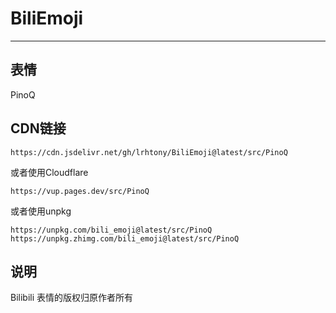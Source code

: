 # BiliEmoji
---
## 表情
PinoQ
## CDN链接
```
https://cdn.jsdelivr.net/gh/lrhtony/BiliEmoji@latest/src/PinoQ
```
或者使用Cloudflare
```
https://vup.pages.dev/src/PinoQ
```
或者使用unpkg
```
https://unpkg.com/bili_emoji@latest/src/PinoQ
https://unpkg.zhimg.com/bili_emoji@latest/src/PinoQ
```
## 说明
Bilibili 表情的版权归原作者所有
